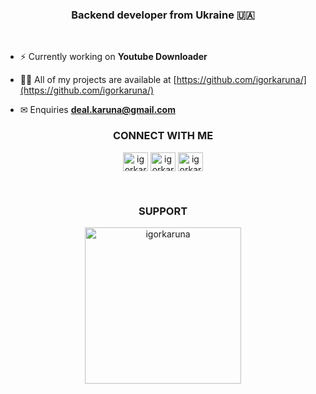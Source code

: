 <h3 align="center">Backend developer from Ukraine 🇺🇦</h3>
<br>

- ⚡ Currently working on **Youtube Downloader**

- 👨‍💻 All of my projects are available at [https://github.com/igorkaruna/](https://github.com/igorkaruna/)

- ✉ Enquiries **deal.karuna@gmail.com**


<h3 align="center">CONNECT WITH ME</h3>
<p align="center">
<a href="https://instagram.com/igorkaruna" target="blank"><img align="center" src="https://user-images.githubusercontent.com/88438873/175100607-36462a3a-e8a9-4aa1-9f93-10e61a136d1c.svg" alt="igorkaruna" height="30" width="40" /></a>
<a href="https://twitter.com/igorkaruna" target="blank"><img align="center" src="https://user-images.githubusercontent.com/88438873/175100841-61fbd69f-ee89-4b63-a665-d8378e8f3e3b.svg" alt="igorkaruna" height="30" width="40" /></a>
<a href="https://linkedin.com/in/igorkaruna" target="blank"><img align="center" src="https://user-images.githubusercontent.com/88438873/175100632-e5a37e98-9afb-4cc2-a29f-9d70ec271880.svg" alt="igorkaruna" height="30" width="40" /></a>
</p>
<br>
<h3 align="center">SUPPORT</h3>
<p align="center"><a href="https://www.buymeacoffee.com/igorkaruna"> <img width="250" src="https://user-images.githubusercontent.com/88438873/175102954-67a788cf-1452-4afa-a5a7-b278b749f80d.svg" alt="igorkaruna" /></a></p><br><br>
